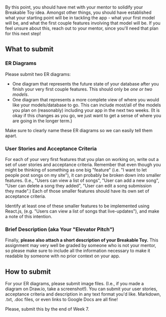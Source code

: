 By this point, you should have met with your mentor to solidify your Breakable Toy idea. Amongst other things, you should have established what your starting point will be in tackling the app - what your first model will be, and what the first couple features involving that model will be. If you feel unsure about this, reach out to your mentor, since you'll need that plan for this next step!

## What to submit

### ER Diagrams

Please submit two ER diagrams:

- One diagram that represents the future state of your database after you finish your very first couple features. This should only be *one or two models*.
- One diagram that represents a more complete view of where you would like your models/database to go. This can include most/all of the models you plan on (reasonably) including your app in the next two weeks. (It is okay if this changes as you go, we just want to get a sense of where you are going in the longer term.)

Make sure to clearly name these ER diagrams so we can easily tell them apart.

### User Stories and Acceptance Criteria

For each of your very first features that you plan on working on, write out a set of user stories and acceptance criteria. Remember that even though you might be thinking of something as one big "feature" (i.e. "I want to let people post songs on my site"), it can probably be broken down into smaller features. (I.e., "Users can view a list of songs", "User can add a new song", "User can delete a song they added", "User can edit a song submission they made".) Each of those smaller features should have its own set of acceptance criteria.

Identify at least one of these smaller features to be implemented using React.js, (e.g. "Users can view a list of songs that live-updates"), and make a note of this intention.

### Brief Description (aka Your "Elevator Pitch")


Finally, **please also attach a short description of your Breakable Toy.** This assignment may very well be graded by someone who is not your mentor, so please make sure to include all the information necessary to make it readable by someone with no prior context on your app.

## How to submit

For your ER diagrams, please submit image files. (I.e., if you made a diagram on Draw.io, take a screenshot!). You can submit your user stories, acceptance criteria and description in any text format you'd like. Markdown, .txt, .doc files, or even links to Google Docs are all fine!

Please, submit this by the end of Week 7.
